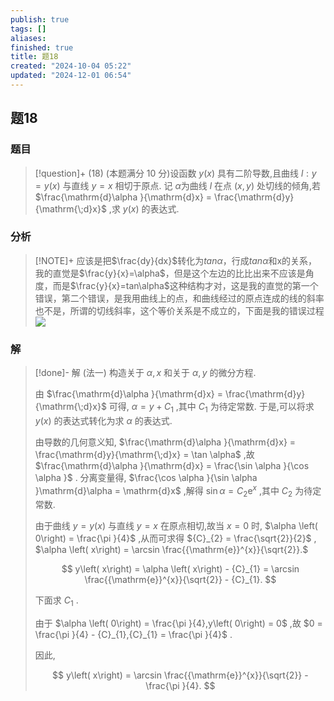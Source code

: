 ```yaml
---
publish: true
tags: []
aliases: 
finished: true
title: 题18
created: "2024-10-04 05:22"
updated: "2024-12-01 06:54"
---
```

## 题18
### 题目
> [!question]+
> (18) (本题满分 10 分)设函数 $y\left( x\right)$ 具有二阶导数,且曲线 $l : y = y\left( x\right)$ 与直线 $y = x$ 相切于原点. 记 $\alpha$为曲线 $l$ 在点 $\left( {x,y}\right)$ 处切线的倾角,若 $\frac{\mathrm{d}\alpha }{\mathrm{d}x} = \frac{\mathrm{d}y}{\mathrm{\;d}x}$ ,求 $y\left( x\right)$ 的表达式.
### 分析
> [!NOTE]+
> 应该是把$\frac{dy}{dx}$转化为$tan\alpha$，行成$tan\alpha$和x的关系，我的直觉是$\frac{y}{x}=\alpha$，但是这个左边的比比出来不应该是角度，而是$\frac{y}{x}=tan\alpha$这种结构才对，这是我的直觉的第一个错误，第二个错误，是我用曲线上的点，和曲线经过的原点连成的线的斜率也不是，所谓的切线斜率，这个等价关系是不成立的，下面是我的错误过程
> ![](https://img.hwenyi.live/202411062044293.webp)
### 解
> [!done]-
> 解 (法一) 构造关于 $\alpha ,x$ 和关于 $\alpha ,y$ 的微分方程. 
> 
> 由 $\frac{\mathrm{d}\alpha }{\mathrm{d}x} = \frac{\mathrm{d}y}{\mathrm{\;d}x}$ 可得, $\alpha  = y + {C}_{1}$ ,其中 ${C}_{1}$ 为待定常数. 于是,可以将求 $y\left( x\right)$ 的表达式转化为求 $\alpha$ 的表达式.
> 
> 由导数的几何意义知, $\frac{\mathrm{d}\alpha }{\mathrm{d}x} = \frac{\mathrm{d}y}{\mathrm{\;d}x} = \tan \alpha$ ,故 $\frac{\mathrm{d}\alpha }{\mathrm{d}x} = \frac{\sin \alpha }{\cos \alpha }$ . 分离变量得, $\frac{\cos \alpha }{\sin \alpha }\mathrm{d}\alpha  = \mathrm{d}x$ ,解得 $\sin \alpha  = {C}_{2}{\mathrm{e}}^{x}$ ,其中 ${C}_{2}$ 为待定常数.
> 
> 由于曲线 $y = y\left( x\right)$ 与直线 $y = x$ 在原点相切,故当 $x = 0$ 时, $\alpha \left( 0\right)  = \frac{\pi }{4}$ ,从而可求得 ${C}_{2} = \frac{\sqrt{2}}{2}$ , $\alpha \left( x\right)  = \arcsin \frac{{\mathrm{e}}^{x}}{\sqrt{2}}.$
> 
> $$
> y\left( x\right)  = \alpha \left( x\right)  - {C}_{1} = \arcsin \frac{{\mathrm{e}}^{x}}{\sqrt{2}} - {C}_{1}.
> $$
> 
> 下面求 ${C}_{1}$ .
> 
> 由于 $\alpha \left( 0\right)  = \frac{\pi }{4},y\left( 0\right)  = 0$ ,故 $0 = \frac{\pi }{4} - {C}_{1},{C}_{1} = \frac{\pi }{4}$ .
> 
> 因此,
> 
> $$
> y\left( x\right)  = \arcsin \frac{{\mathrm{e}}^{x}}{\sqrt{2}} - \frac{\pi }{4}.
> $$